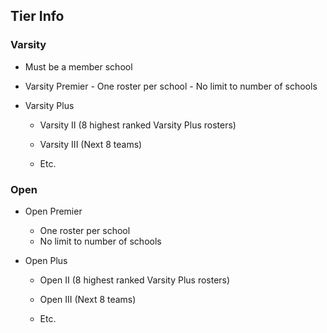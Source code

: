 ## Tier Info

### Varsity
- Must be a member school
- Varsity Premier
      - One roster per school
      - No limit to number of schools
- Varsity Plus

  - Varsity II (8 highest ranked Varsity Plus rosters)
  
  - Varsity III (Next 8 teams)
  
  - Etc.
 
 ### Open
  
- Open Premier
  - One roster per school
  - No limit to number of schools
- Open Plus

  - Open II (8 highest ranked Varsity Plus rosters)
  
  - Open III (Next 8 teams)
  
  - Etc.
